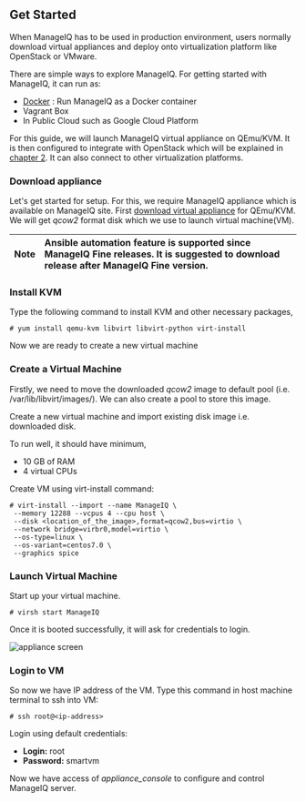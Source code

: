 ## Get Started

When ManageIQ has to be used in production environment, users normally
download virtual appliances and deploy onto virtualization platform like
OpenStack or VMware.

There are simple ways to explore ManageIQ. For getting started with
ManageIQ, it can run as:
- [Docker](https://enhance-manageiq.github.io/2017-10-10-run-manageiq-using-docker/)
: Run ManageIQ as a Docker container
- Vagrant Box
- In Public Cloud such as Google Cloud Platform

For this guide, we will launch ManageIQ virtual appliance on QEmu/KVM.
It is then configured to integrate with OpenStack which will be
explained in [chapter 2](../chapter2/README.md). It can also connect to
other virtualization platforms.

### Download appliance

Let's get started for setup. For this, we require ManageIQ appliance
which is available on ManageIQ site. First [download virtual
appliance](http://manageiq.org/download/) for QEmu/KVM. We will get
_qcow2_ format disk which we use to launch virtual machine(VM).

| Note | Ansible automation feature is supported since ManageIQ Fine releases. It is suggested to download release after ManageIQ Fine version.|
|------|:------|

### Install KVM

Type the following command to install KVM and other necessary packages,

```
# yum install qemu-kvm libvirt libvirt-python virt-install
```

Now we are ready to create a new virtual machine

### Create a Virtual Machine

Firstly, we need to move the downloaded _qcow2_ image to default pool
(i.e. /var/lib/libvirt/images/). We can also create a pool to store this
image.

Create a new virtual machine and import existing disk image i.e.
downloaded disk.

To run well, it should have minimum,
 - 10 GB of RAM
 - 4 virtual CPUs

Create VM using virt-install command:
```
# virt-install --import --name ManageIQ \
 --memory 12288 --vcpus 4 --cpu host \
 --disk <location_of_the_image>,format=qcow2,bus=virtio \
 --network bridge=virbr0,model=virtio \
 --os-type=linux \
 --os-variant=centos7.0 \
 --graphics spice

```

### Launch Virtual Machine

Start up your virtual machine.
```
# virsh start ManageIQ
```

Once it is booted successfully, it will ask for credentials to login.

![appliance screen](../images/chapter1/appliance_screen.png "Appliance
Screen")

### Login to VM

So now we have IP address of the VM. Type this command in host machine
terminal to ssh into VM:

```
# ssh root@<ip-address>
```

Login using default credentials:

- **Login:** root
- **Password:** smartvm

Now we have access of *appliance_console* to configure and control
ManageIQ server.
